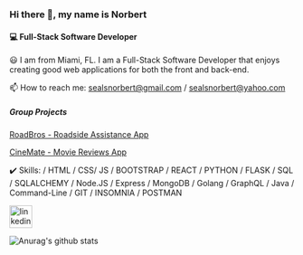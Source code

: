 ### Hi there 👋, my name is Norbert
#### 💻 Full-Stack Software Developer

😃 I am from Miami, FL. I am a Full-Stack Software Developer that enjoys creating good web applications for both the front and back-end.

📫 How to reach me: sealsnorbert@gmail.com / sealsnorbert@yahoo.com

 <h5>Group Projects</h5>

<p><a href="https://github.com/Norbert305/RoadBros-FinalProject">RoadBros - Roadside Assistance App</a></p> 
<p></p><a href="https://github.com/strategio-tech/fp-sim7-strajutsu-kaisen">CineMate - Movie Reviews App</a></p>

✔️ Skills: / HTML / CSS/ JS / BOOTSTRAP / REACT / PYTHON / FLASK / SQL / SQLALCHEMY / Node.JS / Express / MongoDB / Golang / GraphQL / Java / Command-Line / GIT / INSOMNIA / POSTMAN 

[<img src='https://cdn.jsdelivr.net/npm/simple-icons@3.0.1/icons/linkedin.svg' alt='linkedin' height='40'>](https://www.linkedin.com/in/norbert-seals-9422a673//)  

![Anurag's github stats](https://github-readme-stats.vercel.app/api?username=Norbert305)
